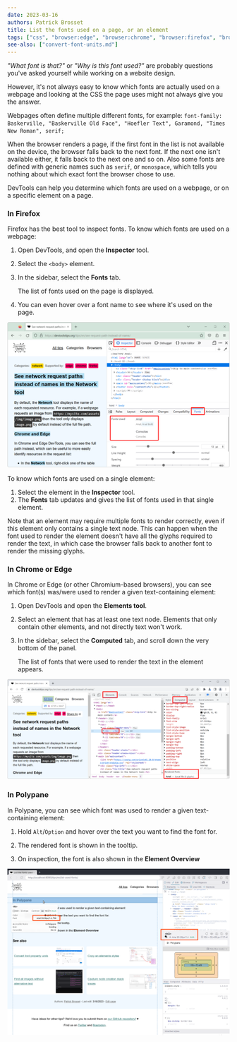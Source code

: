 ```yaml
---
date: 2023-03-16
authors: Patrick Brosset
title: List the fonts used on a page, or an element
tags: ["css", "browser:edge", "browser:chrome", "browser:firefox", "browser:polypane"]
see-also: ["convert-font-units.md"]
---
```

_"What font is that?"_ or _"Why is this font used?"_ are probably questions you've asked yourself while working on a website design.

However, it's not always easy to know which fonts are actually used on a webpage and looking at the CSS the page uses might not always give you the answer.

Webpages often define multiple different fonts, for example: `font-family: Baskerville, "Baskerville Old Face", "Hoefler Text", Garamond, "Times New Roman", serif;`

When the browser renders a page, if the first font in the list is not available on the device, the browser falls back to the next font. If the next one isn't available either, it falls back to the next one and so on. Also some fonts are defined with generic names such as `serif`, or `monospace`, which tells you nothing about which exact font the browser chose to use.

DevTools can help you determine which fonts are used on a webpage, or on a specific element on a page.

### In Firefox

Firefox has the best tool to inspect fonts. To know which fonts are used on a webpage:

1. Open DevTools, and open the **Inspector** tool.

1. Select the `<body>` element.

1. In the sidebar, select the **Fonts** tab.

    The list of fonts used on the page is displayed.

1. You can even hover over a font name to see where it's used on the page.

![Firefox, with DevTools on the side, showing the Fonts panel that contains the list of fonts. One of the fonts is hovered](../../assets/img/list-used-fonts-firefox.png)

To know which fonts are used on a single element:

1. Select the element in the **Inspector** tool.
1. The **Fonts** tab updates and gives the list of fonts used in that single element.

Note that an element may require multiple fonts to render correctly, even if this element only contains a single text node. This can happen when the font used to render the element doesn't have all the glyphs required to render the text, in which case the browser falls back to another font to render the missing glyphs.

### In Chrome or Edge

In Chrome or Edge (or other Chromium-based browsers), you can see which font(s) was/were used to render a given text-containing element:

1. Open DevTools and open the **Elements tool**.

1. Select an element that has at least one text node. Elements that only contain other elements, and not directly text won't work.

1. In the sidebar, select the **Computed** tab, and scroll down the very bottom of the panel.

    The list of fonts that were used to render the text in the element appears.

![Chrome, with Devtools on the side, showing the Computed panel that contains the list of fonts](../../assets/img/list-used-fonts-chrome.png)

### In Polypane

In Polypane, you can see which font was used to render a given text-containing element:

1. Hold `Alt`/`Option` and hover over the text you want to find the font for.

1. The rendered font is shown in the tooltip.

1. On inspection, the font is also shown in the **Element Overview**

![Polypane, with Devtools on the side, showing the Element Overview panel that contains the list of fonts and a node tooltip.](../../assets/img/list-used-fonts-polypane.png)